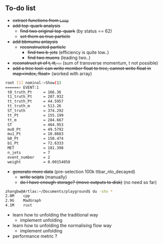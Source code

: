 ## To-do list

* ~~extract functions from `Loop`~~
* ~~add top-quark analysis~~
    * ~~find two original top-quark~~ (by status == 62)
    * ~~set them as true particle~~
* ~~add bbmumu anlaysis~~
    * ~~reconstructed particle~~
        * ~~find two b-jets~~ (efficiency is quite low..)
        * ~~find two muons~~ (leading two..)
* ~~reconstruct pt of t, tt, ...~~ (sum of transverse momentum, t not possible)
* ~~add a tree tool: can write member float to tree, cannot write float in map<index, float>~~ (worked with array<float>)

```bash
root [1] nominal->Show(1)
======> EVENT:1
 t0_truth_Pt     = 166.36
 t1_truth_Pt     = 207.932
 tt_truth_Pt     = 44.5957
 tt_truth_m      = 513.26
 ST_truth        = 374.292
 tt_Pt           = 155.199
 tt_m            = 284.667
 ST              = 464.953
 mu0_Pt          = 49.5792
 mu1_Pt          = 10.8683
 b0_Pt           = 150.474
 b1_Pt           = 72.6333
 MET             = 181.398
 n_jets          = 7
 event_number    = 2
 weight          = 0.00154058
```

* ~~generate more data~~ (pre-selection 100k ttbar_nlo_decayed)
    * ~~write scipts~~ (manually)
    * ~~do I have enough storage? (move outputs to disk)~~ (no need so far)


```bash
zhangbw@Artlas:~/Documents/playground$ du -shx *
2.0M    cpp
2.9G    MadGraph
4.1M    rust
```

* learn how to unfolding the traditional way
    * implement unfolding
* learn how to unfolding the normalising flow way
    * implement unfolding
* performance metric ?